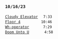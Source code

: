 ### `10/16/23`
[`Cloudy Elevator`](cloudy-elevator.mp3)   `7:33`  
[`Floor 4`](floor-4.mp3)        `10:46`  
[`Wh-operator`](wh-operator.mp3)     `7:29`  
[`Doom Unto U`](doom-unto-u.mp3)     `4:58`
